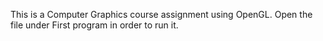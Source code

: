 This is a Computer Graphics course assignment using OpenGL. Open the file under First program in order to run it. 
